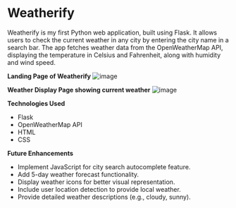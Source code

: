 # Weatherify

Weatherify is my first Python web application, built using Flask. It allows users to check the current weather in any city by entering the city name in a search bar. The app fetches weather data from the OpenWeatherMap API, displaying the temperature in Celsius and Fahrenheit, along with humidity and wind speed.

**Landing Page of Weatherify**
![image](https://github.com/user-attachments/assets/1c5525bf-7de7-4160-b0a1-f5c226c351ef)



**Weather Display Page showing current weather**
![image](https://github.com/user-attachments/assets/44a83782-ce49-4a9a-8bb0-9ea158bfafe4)

**Technologies Used**
* Flask
* OpenWeatherMap API
* HTML
* CSS

**Future Enhancements**
* Implement JavaScript for city search autocomplete feature.
* Add 5-day weather forecast functionality.
* Display weather icons for better visual representation.
* Include user location detection to provide local weather.
* Provide detailed weather descriptions (e.g., cloudy, sunny).
